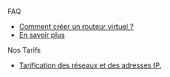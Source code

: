 
FAQ                                                                                                                          
*   [Comment créer un routeur virtuel ?](https://support.cloudwatt.com/kb/faq/mise-en-reseau-et-securite/comment-creer-un-routeur-virtuel.html)     
*   [En savoir plus](https://support.cloudwatt.com/kb/faq/index.html)                

Nos Tarifs                                                            
                                                                      
*   [Tarification des réseaux et des adresses IP.](https://www.cloudwatt.com/fr/offres/services-cloud/tarifs.html#ancre-titre4)
